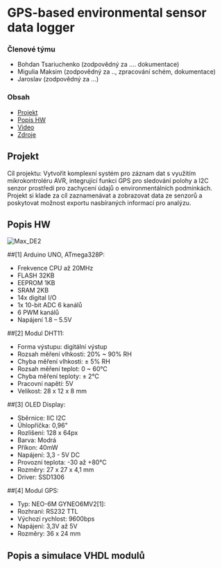 # GPS-based environmental sensor data logger

### Členové týmu

* Bohdan Tsariuchenko (zodpovědný za …. dokumentace)
* Migulia Maksim  (zodpovědný za .., zpracování schém, dokumentace)
* Jaroslav (zodpovědný za …)

### Obsah

* [Projekt](#objectives)
* [Popis HW](#hardware)
* [Video](#video)
* [Zdroje](#references)

<a name="objectives"></a>
## Projekt
Cíl projektu: Vytvořit komplexní systém pro záznam dat s využitím mikrokontroléru AVR, integrující funkci GPS pro sledování polohy a I2C senzor prostředí pro zachycení údajů o environmentálních podmínkách. Projekt si klade za cíl zaznamenávat a zobrazovat data ze senzorů a poskytovat možnost exportu nasbíraných informací pro analýzu.

<a name="hardware"></a>
## Popis HW
![Max_DE2](https://github.com/MaksimMigulia97/digital_electronics-2/assets/99403646/05c29027-3b62-4b4a-b1e0-ba9bfbfa2d46)

##[1] Arduino UNO, ATmega328P:
- Frekvence CPU až 20MHz
- FLASH 32KB
- EEPROM 1KB
- SRAM 2KB
- 14x digital I/O
- 1x 10-bit ADC 6 kanálů
- 6 PWM kanálů
- Napájení 1.8 – 5.5V

##[2] Modul DHT11:
- Forma výstupu: digitální výstup
- Rozsah měření vlhkosti: 20% ~ 90% RH
- Chyba měření vlhkosti: ± 5% RH
- Rozsah měření teplot: 0 ~ 60℃
- Chyba měření teploty: ± 2℃
- Pracovní napětí: 5V
- Velikost: 28 x 12 x 8 mm

##[3] OLED Display:
- Sběrnice: IIC I2C
- Úhlopříčka: 0,96" 
- Rozlišení: 128 x 64px
- Barva: Modrá
- Příkon: 40mW 
- Napájení: 3,3 - 5V DC 
- Provozní teplota: -30 až +80°C 
- Rozměry: 27 x 27 x 4,1 mm 
- Driver: SSD1306

##[4] Modul GPS:
- Typ: NEO-6M GYNEO6MV2[1]: 
- Rozhraní: RS232 TTL
- Výchozí rychlost: 9600bps
- Napájení: 3,3V až 5V
- Rozměry: 36 x 24 mm







<a name="modules"></a>
## Popis a simulace VHDL modulů

